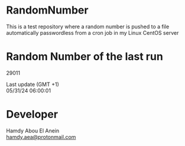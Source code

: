 # RandomNumber    
This is a test repository where a random number is pushed to a file automatically passwordless from a cron job in my Linux CentOS server    
# Random Number of the last run   
29011
      
Last update (GMT +1)    
05/31/24 06:00:01
# Developer    
Hamdy Abou El Anein   
hamdy.aea@protonmail.com
